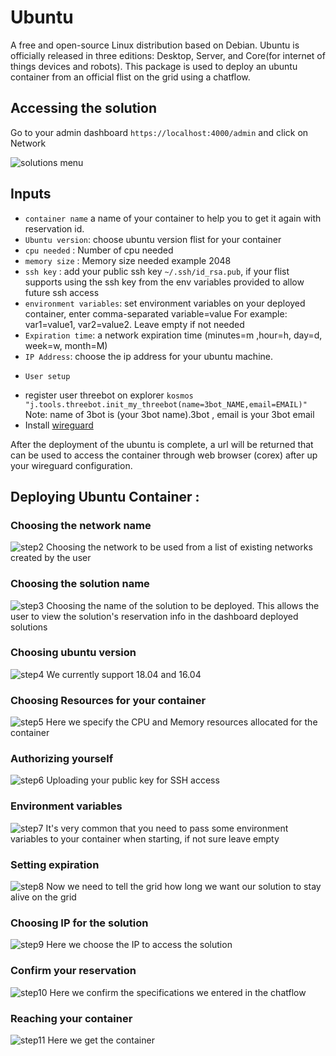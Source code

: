 # Ubuntu
A free and open-source Linux distribution based on Debian.
Ubuntu is officially released in three editions: Desktop, Server, and Core(for internet of things devices and robots). This package is used to deploy an ubuntu container from an official flist on the grid using a chatflow.

## Accessing the solution

Go to your admin dashboard `https://localhost:4000/admin` and click on Network

![solutions menu](adminmenu.png)


## Inputs

- `container name` a name of your container to help you to get it again with reservation id.
- `Ubuntu version`: choose ubuntu version flist for your container
- `cpu needed` : Number of cpu needed
- `memory size` : Memory size needed example 2048
- `ssh key` : add your public ssh key `~/.ssh/id_rsa.pub`, if your flist supports using the ssh key from the env variables provided to allow future ssh access
- `environment variables`: set environment variables on your deployed container, enter comma-separated variable=value For example: var1=value1, var2=value2. Leave empty if not needed
- `Expiration time`: a network expiration time (minutes=m ,hour=h, day=d, week=w, month=M)
- `IP Address`: choose the ip address for your ubuntu machine.
* `User setup`
- register user threebot on explorer ```kosmos "j.tools.threebot.init_my_threebot(name=3bot_NAME,email=EMAIL)"``` Note: name of 3bot is (your 3bot name).3bot , email is your 3bot email
- Install [wireguard](https://www.wireguard.com/install/)


After the deployment of the ubuntu is complete, a url will be returned that can be used to access the container through web browser (corex) after up your wireguard configuration.

## Deploying Ubuntu Container :

### Choosing the network name

![step2](ubuntu2.png)
Choosing the network to be used from a list of existing networks created by the user

### Choosing the solution name

![step3](ubuntu3.png)
Choosing the name of the solution to be deployed. This allows the user to view the solution's reservation info in the dashboard deployed solutions

### Choosing ubuntu version
![step4](ubuntu4.png)
We currently support 18.04 and 16.04


### Choosing Resources for your container
![step5](ubuntu5.png)
Here we specify the CPU and Memory resources allocated for the container

### Authorizing yourself
![step6](ubuntu6.png)
Uploading your public key for SSH access

### Environment variables
![step7](ubuntu7.png)
It's very common that you need to pass some environment variables to your container when starting, if not sure leave empty

### Setting expiration
![step8](ubuntu8.png)
Now we need to tell the grid how long we want our solution to stay alive on the grid

### Choosing IP for the solution
![step9](ubuntu9.png)
Here we choose the IP to access the solution


### Confirm your reservation
![step10](ubuntu10.png)
Here we confirm the specifications we entered in the chatflow


### Reaching your container
![step11](ubuntu11.png)
Here we get the container 





